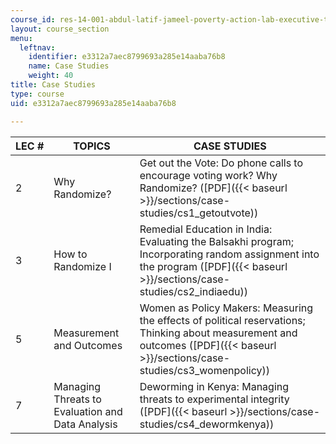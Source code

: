 ```yaml
---
course_id: res-14-001-abdul-latif-jameel-poverty-action-lab-executive-training-evaluating-social-programs-2009-spring-2009
layout: course_section
menu:
  leftnav:
    identifier: e3312a7aec8799693a285e14aaba76b8
    name: Case Studies
    weight: 40
title: Case Studies
type: course
uid: e3312a7aec8799693a285e14aaba76b8

---
```


| LEC # | TOPICS | CASE STUDIES |
| --- | --- | --- |
| 2 | Why Randomize? | Get out the Vote: Do phone calls to encourage voting work? Why Randomize? ([PDF]({{< baseurl >}}/sections/case-studies/cs1_getoutvote)) |
| 3 | How to Randomize I | Remedial Education in India: Evaluating the Balsakhi program; Incorporating random assignment into the program ([PDF]({{< baseurl >}}/sections/case-studies/cs2_indiaedu)) |
| 5 | Measurement and Outcomes | Women as Policy Makers: Measuring the effects of political reservations; Thinking about measurement and outcomes ([PDF]({{< baseurl >}}/sections/case-studies/cs3_womenpolicy)) |
| 7 | Managing Threats to Evaluation and Data Analysis | Deworming in Kenya: Managing threats to experimental integrity ([PDF]({{< baseurl >}}/sections/case-studies/cs4_dewormkenya))